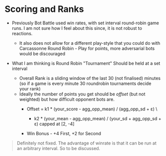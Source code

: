 # Scoring and Ranks
- Previously Bot Battle used win rates, with set interval round-robin game runs. I am not sure how I feel about this since, it is not robust to reactions.
    - It also does not allow for a different play-style that you could do with Carcassonne Round Robin - Play for points, more adversarial bots would be discouraged
    
- What I am thinking is Round Robin "Tournament" Should be held at a set interval
    - Overall Rank is a sliding window of the last 30 (not finalised) minutes (so if a game is every minute 30 roundrobin tournaments decide your rank)
    - Ideally the number of points you get should be _offset_ (but not weighted) but how difficult opponent bots are.
        - Offset = k1 * (your_score - agg_opp_mean) / (agg_opp_sd + ε) \
           + k2 * (your_mean - agg_opp_mean) / (your_sd + agg_opp_sd + ε) capped at [2, -4]

        - Win Bonus - +4 First, +2 for Second

> Definitely not fixed. The advantage of winrate is that it can be run at an arbitrary interval. So to be discussed.
